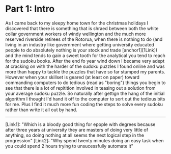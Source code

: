 # Part 1: Intro

As I came back to my sleepy home town for the christmas holidays I discovered that there is something that is shraed between both the white collar government workers of windy wellington and the much more reserved riverside retirees of the Rotorua, when there is nothing to do (and living in an industry like government where getting university educated people to do absolutely nothing is your stock and trade [anchor1][1Link]) and the mind tends to gain a sweet tooth for the analytical you tend to reach for the sudoku books.
After the end fo year wind down I became very adept at cracking on with the harder of the sudoku puzzles I found online and was more than happy to tackle the puzzles that have so far stumped my parents.
However when your skillset is geared (at least on paper) toward commanding computers to do tedious (read as "boring") things you begin to see that there is a lot of repitition involved in teasing out a solution from your average sudoku puzzle. So naturally after gettign the hang of the initial algorithm I thought I'd hand it off to the computer to sort out the tedious bits for me. Plus I find it much more fun coding the steps to solve every sudoku rather than write it all out by hand.



---
[//]: Footnotes
[Link1]: "Which is a bloody good thing for epople with degrees because after three years at university they are masters of doing very little of anything, so doing nothing at all seems the next logical step in the progression"
[Link2]: "Why spend twenty minutes doing an easy task when you could spend 2 hours trying to unsucessfully automate it"
